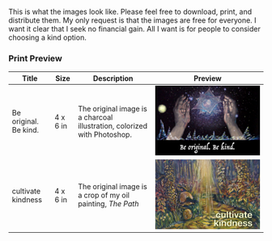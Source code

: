 This is what the images look like. Please feel free to download, print, and distribute them. My only request is that the images are free for everyone. I want it clear that I seek no financial gain. All I want is for people to consider choosing a kind option.

### Print Preview

| Title | Size | Description | Preview |
| ----- | ---- | ----------- | ------- |
| Be original. Be kind. | 4 x 6 in |  The original image is a charcoal illustration, colorized with Photoshop. | ![Be original. Be kind.](https://github.com/Edinunzio/opp/blob/master/print/be_original.png?raw=true "Be original. Be kind.") |
| cultivate kindness | 4 x 6 in |  The original image is a crop of my oil painting, *The Path* | ![cultivate kindness](https://github.com/Edinunzio/opp/blob/master/print/cultivate_kindness.png?raw=true "cultivate kindness") |
